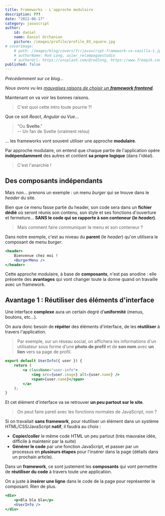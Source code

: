 ```yaml
---
title: Frameworks - L'approche modulaire
description: ???
date: "2022-06-17"
category: javascript
author:
    id: daniel
    name: Daniel Orchanian
    picture: /images/profile/profile_03_square.jpg
# coverImage:
    # path: /images/blog/covers/fr/javascript-framework-vs-vanilla-1.jpg
    # authorName: Rod Long, asier_relampagoestudio
    # authorUrl: https://unsplash.com/@rodlong, https://www.freepik.com/asier-relampagoestudio
published: false
---
```


_Précédemment sur ce blog..._

_Nous avons vu les [mauvaises raisons de choisir un **framework frontend**](/blog/javascript-framework-vs-vanilla)._

Maintenant on va voir les bonnes raisons.

> C'est quoi cette intro toute pourrie ?!

Que ce soit _React_, _Angular_ ou _Vue_...

> "Ou **Svelte**."  
> -- Un fan de Svelte (vraiment relou)

... les frameworks vont souvent utiliser une approche **modulaire**.

Par approche modulaire, on entend que chaque partie de l'application opère **indépendamment** des autres et contient **sa propre logique** (dans l'idéal).

> C'est l'anarchie !


## Des composants indépendants

Mais non... prenons un exemple : un menu _burger_ qui se trouve dans le _header_ du site.

Bien que ce menu fasse partie du header, son code sera dans un **fichier dédié** où seront réunis son contenu, son style et ses fonctions d'ouverture et fermeture... **SANS le code qui se rapporte à son conteneur (le _header_)**.

> Mais comment faire communiquer le menu et son conteneur ?

Dans notre exemple, c'est au niveau du **parent** (le _header_) qu'on utilisera le composant de menu _burger_.

```jsx
<header>
    Bienvenue chez moi !
    <BurgerMenu />
</header>
```

Cette approche modulaire, à base de **composants**, n'est pas anodine : elle présente des **avantages** qui vont changer toute la donne quand on travaille avec un framework.


## Avantage 1 : Réutiliser des éléments d'interface

Une interface **complexe** aura un certain degré d'**uniformité** (menus, boutons, etc...).

On aura donc besoin de **répéter** des éléments d'interface, de les **réutiliser** à travers l'application.

> Par exemple, sur un réseau social, on affichera les informations d'un utilisateur sous forme d'une **photo de profil** et de **son nom** avec **un lien** vers sa page de profil.  

```jsx
export default UserInfo({ user }) {
    return (
        <a className="user-info">
            <img src={user.image} alt={user.name} />
            <span>{user.name}</span>
        </a>
    );
}
```

Et cet élément d'interface va se retrouver **un peu partout sur le site**.

> On peut faire pareil avec les fonctions normales de JavaScript, non ?

Si on travailait **sans framework**, pour réutiliser un élément dans un système HTML/CSS/JavaScript **natif**, il faudra au choix :
- **Copier/coller** le même code HTML un peu partout (très mauvaise idée, difficile à maintenir par la suite)
- **Générer le code** par une fonction JavaScript, et passer par un processus en **plusieurs étapes** pour l'insérer dans la page (détails dans un prochain article).

Dans un **framework**, ce sont justement les **composants** qui vont permettre de **réutiliser du code** à travers toute une application.

On a juste à **insérer une ligne** dans le code de la page pour représenter le composant. Rien de plus.

```jsx
<div>
    <p>Bla bla bla</p>
    <UserInfo />
</div>
```
